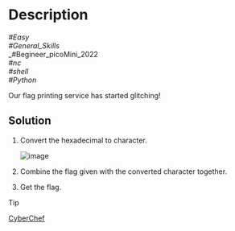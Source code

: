 # Description

_#Easy_<br>
_#General_Skills_<br>
_#Begineer_picoMini_2022<br>
_#nc_<br>
_#shell_<br>
_#Python_<br>

Our flag printing service has started glitching!

## Solution

1. Convert the hexadecimal to character.

   ![image](https://github.com/user-attachments/assets/78b69d3a-a743-45f5-a3ff-89b88a68a596)

2. Combine the flag given with the converted character together.
3. Get the flag.

> [!TIP]
> [CyberChef](https://gchq.github.io/CyberChef/#recipe=From_Hex('Auto'))
